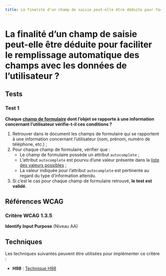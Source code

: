 ```yaml
---
title: La finalité d’un champ de saisie peut-elle être déduite pour faciliter le remplissage automatique des champs avec les données de l’utilisateur ?
---
```


# La finalité d’un champ de saisie peut-elle être déduite pour faciliter le remplissage automatique des champs avec les données de l’utilisateur ?



## Tests

### Test 1

**Chaque [champ de formulaire](/rgaa/glossaire/champ-de-saisie-de-formulaire) dont l’objet se rapporte à une information concernant l’utilisateur vérifie-t-il ces conditions ?**

1. Retrouver dans le document les champs de formulaire qui se rapportent à une information concernant l’utilisateur (nom, prénom, numéro de téléphone, etc.) ;
2. Pour chaque champ de formulaire, vérifier que :
   - Le champ de formulaire possède un attribut `autocomplete` ;
   - L’attribut `autocomplete` est pourvu d’une valeur présente dans la <a rel="noreferrer noopener" target="_blank" title="liste des valeurs possibles - en anglais - nouvelle fenêtre" href="https://www.w3.org/TR/html52/sec-forms.html#autofill-processing-model">liste des valeurs possibles</a> ;
   - La valeur indiquée pour l’attribut `autocomplete` est pertinente au regard du type d’information attendu.
3. Si c’est le cas pour chaque champ de formulaire retrouvé, **le test est validé**.



## Références WCAG

### Critère WCAG 1.3.5

**Identify Input Purpose** (Niveau AA)



## Techniques

Les techniques suivantes peuvent être utilisées pour implémenter ce critère :

- **H98** : [Technique H98](https://www.w3.org/WAI/WCAG21/Techniques/html/H98)
